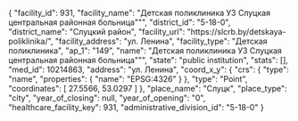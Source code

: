 {
    "facility_id": 931,
    "facility_name": "Детская поликлиника УЗ Слуцкая центральная районная больница\"\"",
    "district_id": "5-18-0",
    "district_name": "Слуцкий район",
    "facility_url": "https:\/\/slcrb.by\/detskaya-poliklinika\/",
    "facility_address": "ул. Ленина",
    "facility_type": "Детская поликлиника",
    "ap_1": "149",
    "name": "Детская поликлиника УЗ Слуцкая центральная районная больница\"\"",
    "state": "public institution",
    "stats": [],
    "med_id": 10214863,
    "address": "ул. Ленина",
    "coord_x_y": {
        "crs": {
            "type": "name",
            "properties": {
                "name": "EPSG:4326"
            }
        },
        "type": "Point",
        "coordinates": [
            27.5566,
            53.0297
        ]
    },
    "place_name": "Слуцк",
    "place_type": "city",
    "year_of_closing": null,
    "year_of_opening": "0",
    "healthcare_facility_key": 931,
    "administrative_division_id": "5-18-0"
}